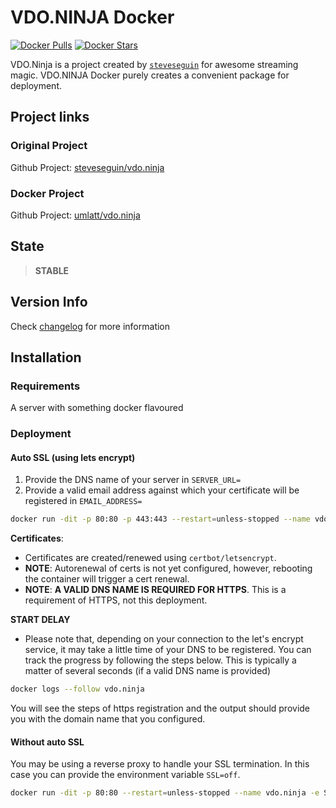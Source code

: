 # VDO.NINJA Docker

[![Docker Pulls](https://img.shields.io/docker/pulls/umlatt/vdo.ninja.svg)](https://hub.docker.com/r/umlatt/vdo.ninja)
[![Docker Stars](https://img.shields.io/docker/stars/umlatt/vdo.ninja.svg)](https://hub.docker.com/r/umlatt/vdo.ninja)

VDO.Ninja is a project created by [`steveseguin`](https://github.com/steveseguin) for awesome streaming magic. 
VDO.NINJA Docker purely creates a convenient package for deployment.
## Project links

### Original Project
Github Project: [steveseguin/vdo.ninja](https://github.com/steveseguin/vdo.ninja)

### Docker Project 
Github Project: [umlatt/vdo.ninja](https://github.com/Umlatt/vdo.ninja)

## State

> **STABLE**

## Version Info

Check [changelog](https://github.com/umlatt/vdo.ninja/blob/main/changelog.md) for more information

## Installation
### Requirements

A server with something docker flavoured

### Deployment

#### Auto SSL (using lets encrypt)
1. Provide the DNS name of your server in `SERVER_URL=`
2. Provide a valid email address against which your certificate will be registered in `EMAIL_ADDRESS=`

```bash
docker run -dit -p 80:80 -p 443:443 --restart=unless-stopped --name vdo.ninja -e SERVER_URL=$HOSTNAME -e EMAIL_ADDRESS=emailforcert@domain.com umlatt/vdo.ninja
```

**Certificates**: 
- Certificates are created/renewed using `certbot/letsencrypt`. 
-  **NOTE**: Autorenewal of certs is not yet configured, however, rebooting the container will trigger a cert renewal.
-  **NOTE**: **A VALID DNS NAME IS REQUIRED FOR HTTPS**. This is a requirement of HTTPS, not this deployment.

**START DELAY**
- Please note that, depending on your connection to the let's encrypt service, it may take a little time of your DNS to be registered. You can track the progress by following the steps below. This is typically a matter of several seconds (if a valid DNS name is provided)

```bash
docker logs --follow vdo.ninja
```
You will see the steps of https registration and the output should provide you with the domain name that you configured.

#### Without auto SSL

You may be using a reverse proxy to handle your SSL termination. In this case you can provide the environment variable `SSL=off`.

```bash
docker run -dit -p 80:80 --restart=unless-stopped --name vdo.ninja -e SSL=off umlatt/vdo.ninja
```
